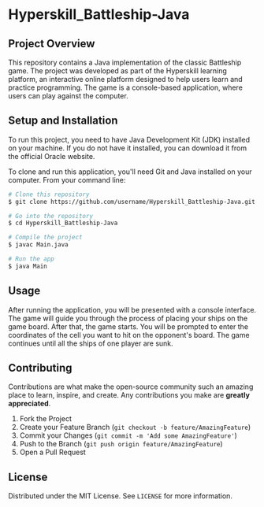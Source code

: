 # Hyperskill_Battleship-Java

## Project Overview

This repository contains a Java implementation of the classic Battleship game. The project was developed as part of the Hyperskill learning platform, an interactive online platform designed to help users learn and practice programming. The game is a console-based application, where users can play against the computer.

## Setup and Installation

To run this project, you need to have Java Development Kit (JDK) installed on your machine. If you do not have it installed, you can download it from the official Oracle website.

To clone and run this application, you'll need Git and Java installed on your computer. From your command line:

```bash
# Clone this repository
$ git clone https://github.com/username/Hyperskill_Battleship-Java.git

# Go into the repository
$ cd Hyperskill_Battleship-Java

# Compile the project
$ javac Main.java

# Run the app
$ java Main
```

## Usage

After running the application, you will be presented with a console interface. The game will guide you through the process of placing your ships on the game board. After that, the game starts. You will be prompted to enter the coordinates of the cell you want to hit on the opponent's board. The game continues until all the ships of one player are sunk.

## Contributing

Contributions are what make the open-source community such an amazing place to learn, inspire, and create. Any contributions you make are **greatly appreciated**.

1. Fork the Project
2. Create your Feature Branch (`git checkout -b feature/AmazingFeature`)
3. Commit your Changes (`git commit -m 'Add some AmazingFeature'`)
4. Push to the Branch (`git push origin feature/AmazingFeature`)
5. Open a Pull Request

## License

Distributed under the MIT License. See `LICENSE` for more information.